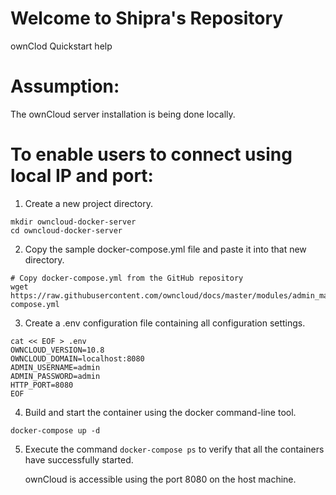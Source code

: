 # Welcome to Shipra's Repository
ownClod Quickstart help 
# Assumption:
The ownCloud server installation is being done locally.
# To enable users to connect using local IP and port:
1. Create a new project directory. 
```
mkdir owncloud-docker-server
cd owncloud-docker-server
```
2. Copy the sample docker-compose.yml file and paste it into that new directory.
```
# Copy docker-compose.yml from the GitHub repository
wget https://raw.githubusercontent.com/owncloud/docs/master/modules/admin_manual/examples/installation/docker/docker-compose.yml
```
3. Create a .env configuration file containing all configuration settings.
```
cat << EOF > .env
OWNCLOUD_VERSION=10.8
OWNCLOUD_DOMAIN=localhost:8080
ADMIN_USERNAME=admin
ADMIN_PASSWORD=admin
HTTP_PORT=8080
EOF
```
4. Build and start the container using the docker command-line tool. 
```
docker-compose up -d
```
5. Execute the command `docker-compose ps` to verify that all the containers have successfully started.

   ownCloud is accessible using the port 8080 on the host machine.
